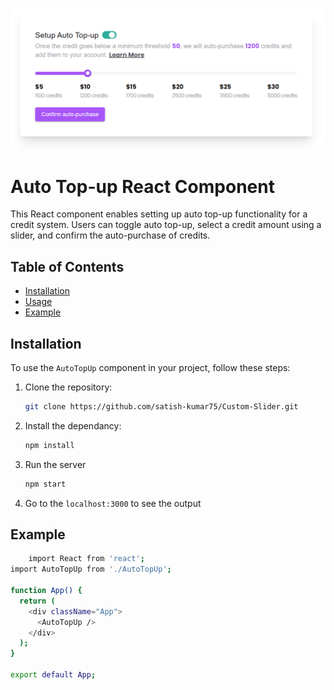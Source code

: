 ![Auto Top-up React Component](./public/readme.png)

# Auto Top-up React Component

This React component enables setting up auto top-up functionality for a credit system. Users can toggle auto top-up, select a credit amount using a slider, and confirm the auto-purchase of credits.

## Table of Contents

- [Installation](#installation)
- [Usage](#usage)
- [Example](#example)

## Installation

To use the `AutoTopUp` component in your project, follow these steps:

1. Clone the repository:

   ```bash
   git clone https://github.com/satish-kumar75/Custom-Slider.git
   ```

2. Install the dependancy:

   ```bash
   npm install
   ```

3. Run the server

   ```bash
   npm start
   ```

4. Go to the `localhost:3000` to see the output

## Example

```bash
    import React from 'react';
import AutoTopUp from './AutoTopUp';

function App() {
  return (
    <div className="App">
      <AutoTopUp />
    </div>
  );
}

export default App;
```
